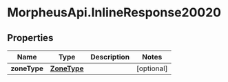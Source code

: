 # MorpheusApi.InlineResponse20020

## Properties

Name | Type | Description | Notes
------------ | ------------- | ------------- | -------------
**zoneType** | [**ZoneType**](ZoneType.md) |  | [optional] 


